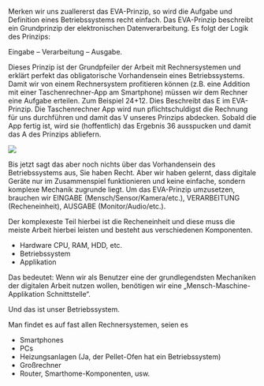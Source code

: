 Merken wir uns zuallererst das EVA-Prinzip, so wird die Aufgabe und Definition eines Betriebssystems recht einfach. 
Das EVA-Prinzip beschreibt ein Grundprinzip der elektronischen Datenverarbeitung. Es folgt der Logik des Prinzips: 

Eingabe – Verarbeitung – Ausgabe. 

Dieses Prinzip ist der Grundpfeiler der Arbeit mit Rechnersystemen und erklärt perfekt das obligatorische Vorhandensein eines Betriebssystems. 
Damit wir von einem Rechnersystem profitieren können (z.B. eine Addition mit einer Taschenrechner-App am Smartphone) müssen wir dem Rechner eine Aufgabe erteilen. 
Zum Beispiel 24+12. Dies Beschreibt das E im EVA-Prinzip. 
Die Taschenrechner App wird nun pflichtschuldigst die Rechnung für uns durchführen und damit das V unseres Prinzips abdecken. 
Sobald die App fertig ist, wird sie (hoffentlich) das Ergebnis 36 ausspucken und damit das A des Prinzips abliefern.

![](http://www2.lumos-it.info/wp-content/uploads/2023/05/Bildschirmfoto-2023-05-17-um-09.18.52-300x186.png)

Bis jetzt sagt das aber noch nichts über das Vorhandensein des Betriebssystems aus, Sie haben Recht. 
Aber wir haben gelernt, dass digitale Geräte nur im Zusammenspiel funktionieren und keine einfache, sondern komplexe Mechanik zugrunde liegt. 
Um das EVA-Prinzip umzusetzen, brauchen wir EINGABE (Mensch/Sensor/Kamera/etc.), VERARBEITUNG (Recheneinheit), AUSGABE (Monitor/Audio/etc.).

Der komplexeste Teil hierbei ist die Recheneinheit und diese muss die meiste Arbeit hierbei leisten und besteht aus verschiedenen Komponenten.

- Hardware CPU, RAM, HDD, etc.
- Betriebssystem
- Applikation 

Das bedeutet: Wenn wir als Benutzer eine der grundlegendsten Mechaniken der digitalen Arbeit nutzen wollen, benötigen wir eine „Mensch-Maschine-Applikation Schnittstelle“.

Und das ist unser Betriebssystem.

Man findet es auf fast allen Rechnersystemen, seien es

- Smartphones
- PCs
- Heizungsanlagen (Ja, der Pellet-Ofen hat ein Betriebssystem)
- Großrechner
- Router, Smarthome-Komponenten, usw.